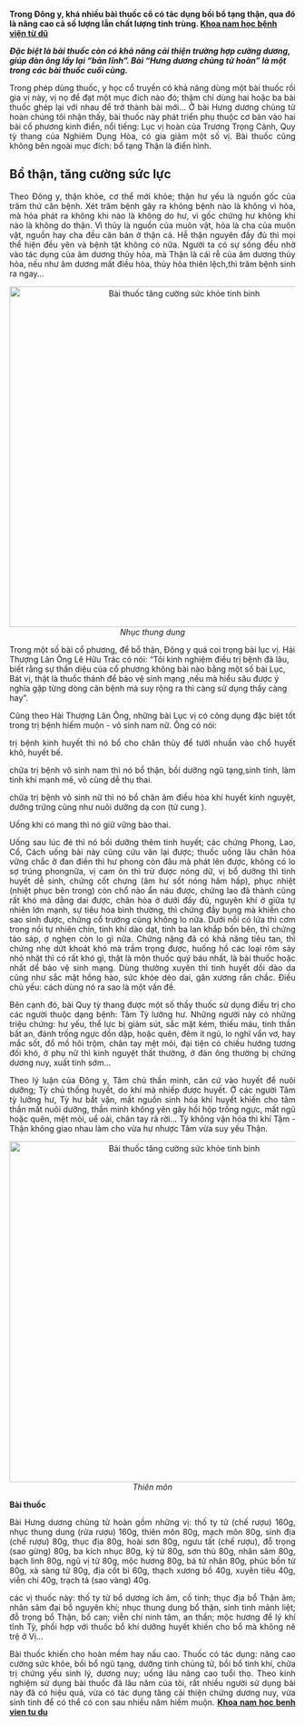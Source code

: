 <p><strong>Trong Đông y, khá nhiều bài thuốc cổ có tác dụng bồi bổ tạng thận, qua đó là nâng cao cả số lượng lẫn chất lượng tinh trùng. <a href="http://phathaiantoanhcm.com/khoa-nam-hoc-benh-vien-tu-du-kham-nhung-benh-gi-265.html">Khoa nam học bệnh viện từ dũ</a></strong></p>

<p><strong><em>Đặc biệt là bài thuốc còn có khả năng cải thiện trường hợp cường dương, giúp đàn ông lấy lại &ldquo;bản lĩnh&rdquo;. Bài &ldquo;Hưng dương chủng tử hoàn&rdquo; là một trong các bài thuốc cuối cùng.</em></strong></p>

<p style="margin-left:0px; margin-right:0px; text-align:justify">Trong phép dùng thuốc, y học cổ truyền có khả năng dùng một bài thuốc rồi gia vị này, vị nọ để đạt một mục đích nào đó; thậm chí dùng hai hoặc ba bài thuốc ghép lại với nhau để trở thành bài mới&hellip; Ở bài Hưng dương chủng tử hoàn chúng tôi nhận thấy, bài thuốc này phát triển phụ thuộc cơ bản vào hai bài cổ phương kinh điển, nổi tiếng: Lục vị hoàn của Trương Trọng Cảnh, Quy tỳ thang của Nghiêm Dụng Hòa, có gia giảm một số vị. Bài thuốc cũng không bên ngoài mục đích: bổ tạng Thận là điển hình.</p>

<h2><strong>Bổ thận, tăng cường sức lực</strong></h2>

<p style="margin-left:0px; margin-right:0px; text-align:justify">Theo Đông y, thận khỏe, cơ thể mới khỏe; thận hư yếu là nguồn gốc của trăm thứ căn bệnh. Xét trăm bệnh gây ra không bệnh nào là không vì hỏa, mà hỏa phát ra không khi nào là không do hư, vì gốc chứng hư không khi nào là không do thận. Vì thủy là nguồn của muôn vật, hỏa là cha của muôn vật, nguồn hay cha đều căn bản ở thận cả. Hễ thận nguyên đầy đủ thì mọi thể hiện đều yên và bệnh tật không có nữa. Người ta có sự sống đều nhờ vào tác dụng của âm dương thủy hỏa, mà Thận là cái rễ của âm dương thủy hỏa, nếu như âm dương mất điều hòa, thủy hỏa thiên lệch,thì trăm bệnh sinh ra ngay&hellip;</p>

<p style="margin-left:0px; margin-right:0px; text-align:center"><img alt="Bài thuốc tăng cường sức khỏe tinh binh" src="http://suckhoedoisong.vn/Images/nguyenkhanh/2017/10/10/bai_thuoc_1.jpg" style="border:0px none !important; display:block; height:auto !important; line-height:22px !important; list-style:none; margin:auto !important; max-width:100%; outline:none; padding:0px; width:600px; word-wrap:break-word !important" title="Bài thuốc tăng cường sức khỏe tinh binh" /><em>Nhục thung dung</em></p>

<p style="margin-left:0px; margin-right:0px">Trong một số bài cổ phương, để bổ thận, Đông y quá coi trọng bài lục vị. Hải Thượng Lãn Ông Lê Hữu Trác có nói: &ldquo;Tôi kinh nghiệm điều trị bệnh đã lâu, biết rằng sự thần diệu của cổ phương không bài nào bằng một số bài Lục, Bát vị, thật là thuốc thánh để bảo vệ sinh mạng ,nếu mà hiểu sâu được ý nghĩa gặp từng dòng căn bệnh mà suy rộng ra thì càng sử dụng thấy càng hay&rdquo;.</p>

<p style="margin-left:0px; margin-right:0px; text-align:justify">Cũng theo Hải Thượng Lãn Ông, những bài Lục vị có công dụng đặc biệt tốt trong trị bệnh hiếm muộn - vô sinh nam nữ. Ông có nói:</p>

<p style="margin-left:0px; margin-right:0px; text-align:justify">trị bệnh kinh huyết thì nó bổ cho chân thủy để tưới nhuần vào chổ huyết khô, huyết bế.</p>

<p style="margin-left:0px; margin-right:0px; text-align:justify">chữa trị bệnh vô sinh nam thì nó bổ thận, bồi dưỡng ngũ tạng,sinh tinh, làm tinh khí mạnh mẽ, vô cùng dễ thụ thai.</p>

<p style="margin-left:0px; margin-right:0px; text-align:justify">chữa trị bệnh vô sinh nữ thì nó bổ chân âm điều hòa khí huyết kinh nguyệt, dưỡng trứng cũng như nuôi dưỡng dạ con (tử cung ).</p>

<p style="margin-left:0px; margin-right:0px; text-align:justify">Uống khi có mang thì nó giữ vững bào thai.</p>

<p style="margin-left:0px; margin-right:0px; text-align:justify">Uống sau lúc đẻ thì nó bồi dưỡng thêm tinh huyết; các chứng Phong, Lao, Cổ, Cách uống bài này cũng cứu vãn lại được; thuốc uống lâu chân hỏa vững chắc ở đan điền thì hư phong còn đâu mà phát lên được, không có lo sợ trúng phongnữa, vị cam ôn thì trừ được nóng dữ, vị bổ dưỡng thì tinh huyết dễ sinh, chứng cốt chưng (âm hư sốt nóng hâm hấp), phục nhiệt (nhiệt phục bên trong) còn chổ nào ẩn náu được, chứng lao đã thành cũng rất khó mà dằng dai được, chân hỏa ở dưới đầy đủ, nguyên khí ở giữa tự nhiên lớn mạnh, sự tiêu hóa bình thường, thì chứng đầy bụng mà khiến cho sao sinh được, chứng cổ trướng cũng không lo nữa. Dưới nồi có lửa thì cơm trong nồi tự nhiên chín, tinh khí dào dạt, tinh ba lan khắp bốn bên, thì chứng táo sáp, ợ nghẹn còn lo gì nữa. Chứng nặng đã có khả năng tiêu tan, thì chứng nhẹ dứt khoát khó mà trầm trọng được, huống hồ các loại rôm sảy nhỏ nhặt thì có rất khó gì, thật là môn thuốc quý báu nhất, là bài thuốc hoặc nhất dể bảo vệ sinh mạng. Dùng thường xuyên thì tinh huyết dồi dào da cũng như sắc mặt hồng hào, sức khỏe dẻo dai, gân xương rắn chắc. Điều chủ yếu: cách dùng nó ra sao là một vấn đề.</p>

<p style="margin-left:0px; margin-right:0px; text-align:justify">Bên cạnh đó, bài Quy tỳ thang được một số thầy thuốc sử dụng điều trị cho các người thuộc dạng bệnh: Tâm Tỳ lưỡng hư. Những người này có những triệu chứng: hư yếu, thể lực bị giảm sút, sắc mặt kém, thiếu máu, tinh thần bất an, đánh trống ngực dồn dập, hoặc quên, đêm ít ngủ, lo nghĩ vẩn vơ, hay mắc sốt, đổ mồ hôi trộm, chân tay mệt mỏi, đại tiện có chiều hướng tương đối khó, ở phụ nữ thì kinh nguyệt thất thường, ở đàn ông thường bị chứng dương nuy, xuất tinh sớm...</p>

<p style="margin-left:0px; margin-right:0px; text-align:justify">Theo lý luận của Đông y, Tâm chủ thần minh, căn cứ vào huyết để nuôi dưỡng; Tỳ chủ thống huyết, do khí mà nhiếp được huyết. Ở các người Tâm tỳ lưỡng hư, Tỳ hư bất vận, mất nguồn sinh hóa khí huyết khiến cho tâm thần mất nuôi dưỡng, thần minh không yên gây hồi hộp trống ngực, mất ngủ hoặc quên, mệt mỏi, uể oải, chân tay rã rời... Tỳ không vận hóa thì khí Tậm - Thận không giao nhau làm cho vừa hư nhược Tâm vừa suy yếu Thận.</p>

<p style="margin-left:0px; margin-right:0px; text-align:center"><img alt="Bài thuốc tăng cường sức khỏe tinh binh" src="http://suckhoedoisong.vn/Images/nguyenkhanh/2017/10/10/bai_thuoc_2.jpg" style="border:0px none !important; display:block; height:auto !important; line-height:22px !important; list-style:none; margin:auto !important; max-width:100%; outline:none; padding:0px; width:600px; word-wrap:break-word !important" title="Bài thuốc tăng cường sức khỏe tinh binh" /><em>Thiên môn</em></p>

<p style="margin-left:0px; margin-right:0px; text-align:justify"><strong>Bài thuốc</strong></p>

<p style="margin-left:0px; margin-right:0px; text-align:justify">Bài Hưng dương chủng tử hoàn gồm những vị: thố ty tử (chế rượu) 160g, nhục thung dung (rửa rượu) 160g, thiên môn 80g, mạch môn 80g, sinh địa (chế rượu) 80g, thục địa 80g, hoài sơn 80g, ngưu tất (chế rượu), đỗ trọng (sao gừng) 80g, ba kích nhục 80g, kỷ tử 80g, sơn thù 80g, nhân sâm 80g, bạch linh 80g, ngũ vị tử 80g, mộc hương 80g, bá tử nhân 80g, phúc bồn tử 80g, xà sàng tử 80g, địa cốt bì 60g, thạch xương bồ 40g, xuyên tiêu 40g, viễn chí 40g, trạch tả (sao vàng) 40g.</p>

<p style="margin-left:0px; margin-right:0px; text-align:justify">các vị thuốc này: thố ty tử bổ dương ích âm, cố tinh; thục địa bổ Thận âm; nhân sâm đại bổ nguyên khí; nhục thung dung bổ thận, sinh tinh mãnh liệt; đỗ trọng bổ Thận, bổ can; viễn chí ninh tâm, an thần; mộc hương để lý khí tĩnh Tỳ, phối hợp với thuốc bổ khí dưỡng huyết khiến cho bổ mà không nê trệ ở Vị...</p>

<p style="margin-left:0px; margin-right:0px; text-align:justify">Bài thuốc khiến cho hoàn mềm hay nấu cao. Thuốc có tác dụng: nâng cao cường sức khỏe, bồi bổ ngũ tạng, dưỡng tinh chủng tử, bồi bổ tinh khí, chữa trị chứng yếu sinh lý, dương nuy; uống lâu nâng cao tuổi thọ. Theo kinh nghiệm sử dụng bài thuốc đã lâu năm của tôi, rất nhiều người sử dụng bài này đã có hiệu quả, vừa có tác dụng tăng cải thiện chứng dương nuy, vừa sinh tinh để có thể có con sau nhiều năm hiếm muộn. <a href="http://phathaiantoanhcm.com/khoa-nam-hoc-benh-vien-tu-du-kham-nhung-benh-gi-265.html"><strong>Khoa nam hoc benh vien tu du</strong></a></p>

<p style="margin-left:0px; margin-right:0px; text-align:justify">&nbsp;</p>
